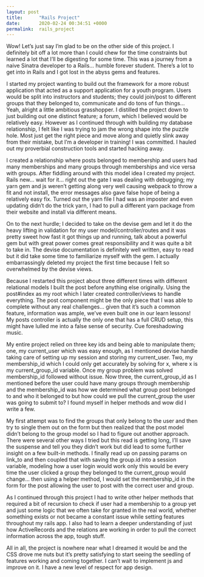```yaml
---
layout: post
title:      "Rails Project"
date:       2020-02-24 00:34:51 +0000
permalink:  rails_project
---
```



Wow! Let’s just say I’m glad to be on the other side of this project. I definitely bit off a lot more than I could chew for the time constraints but learned a lot that I’ll be digesting for some time. This was a journey from a naive Sinatra developer to a Rails… humble forever student. There’s a lot to get into in Rails and I got lost in the abyss gems and features. 

I started my project wanting to build out the framework for a more robust application that acted as a support application for a youth program. Users would be split into instructors and students; they could join/post to different groups that they belonged to, communicate and do tons of fun things… Yeah, alright a little ambitious grasshopper. I distilled the project down to just building out one distinct feature; a forum, which I believed would be relatively easy.  However as I continued through with building my database relationship, I felt like I was trying to jam the wrong shape into the puzzle hole. Most just get the right piece and move along and quietly slink away from their mistake, but I’m a developer in training! I was committed. I hauled out my proverbial construction tools and started hacking away. 

I created a relationship where posts belonged to membership and users had many memberships and many groups through memberships and vice versa with groups. After fiddling around with this model idea I created my project. Rails new… wait for it... right out the gate I was dealing with debugging; my yarn gem and js weren’t getting along very well causing webpack to throw a fit and not install, the error messages also gave false hope of being a relatively easy fix. Turned out the yarn file I had was an imposter and even updating didn’t do the trick yarn, I had to pull a different yarn package from their website and install via different means. 

On to the next hurdle; I decided to take on the devise gem and let it do the heavy lifting in validation for my user model/controller/routes and it was pretty sweet how fast it got things up and running, talk about a powerful gem but with great power comes great responsibility and it was quite a bit to take in. The devise documentation is definitely well written, easy to read but it did take some time to familiarize myself with the gem. I actually embarrassingly deleted my project the first time because I felt so overwhelmed by the devise views. 

Because I restarted this project about three different times with different relational models I built the post before anything else originally. Using the post#index as my root which I later created controller/views to handle everything. The post component might be the only piece that I was able to complete without any real challenges... given that it’s such a common feature, information was ample, we’ve even built one in our learn lessons! My posts controller is actually the only one that has a full CRUD setup, this might have lulled me into a false sense of security. Cue foreshadowing music.


My entire project relied on three key ids and being able to manipulate them; one, my current_user which was easy enough, as I mentioned devise handle taking care of setting up my session and storing my current_user. Two, my membership_id which I could only get accurately by solving for x, where x is my current_group_id variable. Once my group problem was solved membership_id followed without issue. Now three, the current_group_id as I mentioned before the user could have many groups through membership and the membership_id was how we determined what group post belonged to and who it belonged to but how could we pull the current_group the user was going to submit to? I found myself in helper methods and wow did I write a few. 

My first attempt was to find the groups that only belong to the user and then try to single them out on the form but then realized that the post model didn’t belong to the group model so I had to figure out another approach. There were several other ways I tried but this read is getting long, I’ll save the suspense and tell you they didn’t work but did lead to some further insight on a few built-in methods. I finally read up on passing params on link_to and then coupled that with saving the group.id into a session variable, modeling how a user login would work only this would be every time the user clicked a group they belonged to the current_group would change… then using a helper method, I would set the membership_id in the form for the post allowing the user to post with the correct user and group.  

As I continued through this project I had to write other helper methods that required a bit of recursion to check if user had a membership to a group yet and just some logic that we often take for granted in the real world, whether something exists or not became a constant issue while setting features throughout my rails app. I also had to learn a deeper understanding of just how ActiveRecords and the relations are working in order to pull the correct information across the app, tough stuff.

All in all, the project is nowhere near what I dreamed it would be and the CSS drove me nuts but it’s pretty satisfying to start seeing the seedling of features working and coming together. I can’t wait to implement js and improve on it. I have a new level of respect for app design. 


